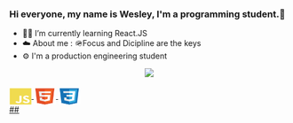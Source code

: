 ### Hi everyone, my name is Wesley, I'm a programming student.👋


- 👨‍💻 I’m currently learning React.JS
- ☁️ About me : 🪖Focus and Dicipline are the keys
- ⚙️ I'm a production engineering student


<div align="center">
  <a href="https://github.com/wesengp">
  <img height="180em" src="https://github-readme-stats.vercel.app/api?username=wesengp&show_icons=true&theme=dracula&include_all_commits=true&count_private=true"/>
</div>

<div style="display: inline_block"><br>
  <img align="center" alt="wes-Js" height="30" width="40" src="https://raw.githubusercontent.com/devicons/devicon/master/icons/javascript/javascript-plain.svg">
  <img align="center" alt="wes-HTML" height="30" width="40" src="https://raw.githubusercontent.com/devicons/devicon/master/icons/html5/html5-original.svg">
  <img align="center" alt="wes-CSS" height="30" width="40" src="https://raw.githubusercontent.com/devicons/devicon/master/icons/css3/css3-original.svg">
</div>
 ##



